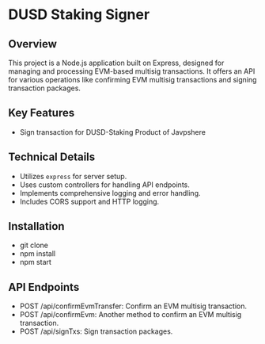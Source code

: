 # DUSD Staking Signer

## Overview

This project is a Node.js application built on Express, designed for managing and processing EVM-based multisig transactions. 
It offers an API for various operations like confirming EVM multisig transactions and signing transaction packages.

## Key Features

- Sign transaction for DUSD-Staking Product of Javpshere

## Technical Details

- Utilizes `express` for server setup.
- Uses custom controllers for handling API endpoints.
- Implements comprehensive logging and error handling.
- Includes CORS support and HTTP logging.

## Installation

- git clone
- npm install
- npm start

## API Endpoints

 - POST /api/confirmEvmTransfer: Confirm an EVM multisig transaction.
 - POST /api/confirmEvm: Another method to confirm an EVM multisig transaction.
 - POST /api/signTxs: Sign transaction packages.
